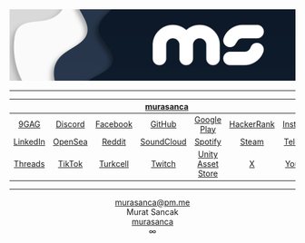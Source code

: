 <!--
	. . . . . . . .  . . . . . . . .
	. . . . . . . .  . . . . . . . .
	. .   . .   . .  . .            
	. .   . .   . .  . .
	. .   . .   . .              . .
	. .   . .   . .              . .
	. .   . .   . .  . . . . . . . .
	. .   . .   . .  . . . . . . . .
  -->
<img alt="Murat Sancak" src="https://raw.githubusercontent.com/murasanca/Database/main/MS/msW1024x256.png">
<hr>
<table align="center">
	<thead>
		<tr>
			<th colspan="7"><a href="https://www.murasanca.com" target="_blank">murasanca</a></th>
		</tr>
	</thead>
	<tbody>
		<tr>
			<td align="center"><a href="https://9gag.com/u/murasanca" target="_blank">9GAG</a></td>
			<td align="center"><a href="https://discord.com/invite/4GAWJ33" target="_blank">Discord</a></td>
			<td align="center"><a href="https://www.facebook.com/murasanca" target="_blank">Facebook</a></td>
			<td align="center"><a href="https://github.com/murasanca" target="_blank">GitHub</a></td>
			<td align="center"><a href="https://play.google.com/store/apps/dev?id=4724211746826930416" target="_blank">Google Play</a></td>
			<td align="center"><a href="https://www.hackerrank.com/murasanca" target="_blank">HackerRank</a></td>
			<td align="center"><a href="https://www.instagram.com/murasanca/" target="_blank">Instagram</a></td>
		</tr>
		<tr>
			<td align="center"><a href="https://www.linkedin.com/in/murasanca/" target="_blank">LinkedIn</a></td>
			<td align="center"><a href="https://opensea.io/murasanca" target="_blank">OpenSea</a></td>
			<td align="center"><a href="https://www.reddit.com/user/murasanca" target="_blank">Reddit</a></td>
			<td align="center"><a href="https://soundcloud.com/murasanca" target="_blank">SoundCloud</a></td>
			<td align="center"><a href="https://open.spotify.com/user/murasanca" target="_blank">Spotify</a></td>
			<td align="center"><a href="https://steamcommunity.com/id/murasanca/" target="_blank">Steam</a></td>
			<td align="center"><a href="https://t.me/murasanca" target="_blank">Telegram</a></td>
		</tr>
		<tr>
			<td align="center"><a href="https://www.threads.net/@murasanca" target="_blank">Threads</a></td>
			<td align="center"><a href="https://www.tiktok.com/@murasanca" target="_blank">TikTok</a></td>
			<td align="center"><a href="https://gelecegiyazanlar.turkcell.com.tr/kisi/murasanca" target="_blank">Turkcell</a></td>
			<td align="center"><a href="https://www.twitch.tv/murasanca" target="_blank">Twitch</a></td>
			<td align="center"><a href="https://assetstore.unity.com/publishers/57959" target="_blank">Unity Asset Store</a></td>
			<td align="center"><a href="https://x.com/murasanca" target="_blank">X</a></td>
			<td align="center" colspan="2"><a href="https://www.youtube.com/MuratSancak" target="_blank">YouTube</a></td>
		</tr>
	</tbody>
</table>
<hr>
<p align="center">
	<a href="mailto:murasanca@pm.me" target="_blank">murasanca@pm.me</a>
	<br>
	Murat Sancak
	<br>
	<a href="https://www.murasanca.com" target="_blank">murasanca</a>
	<br>
	∞
</p>
